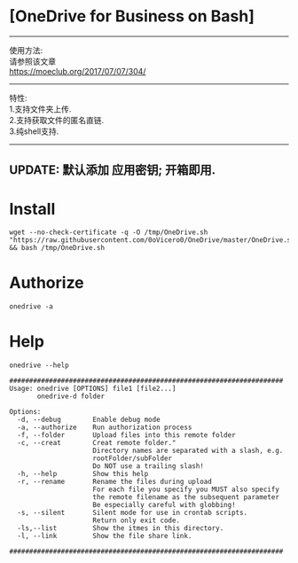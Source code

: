 # [OneDrive for Business on Bash]

-------------------------------------------------------------------------
使用方法:     
请参照该文章       
https://moeclub.org/2017/07/07/304/       

-------------------------------------------------------------------------
特性:      
1.支持文件夹上传.      
2.支持获取文件的匿名直链.     
3.纯shell支持.      

-------------------------------------------------------------------------
UPDATE:
默认添加 应用密钥; 开箱即用.
-------------------------------------------------------------------------

# Install
```
wget --no-check-certificate -q -O /tmp/OneDrive.sh "https://raw.githubusercontent.com/0oVicero0/OneDrive/master/OneDrive.sh" && bash /tmp/OneDrive.sh

```
# Authorize
```
onedrive -a

```
# Help
```
onedrive --help

#####################################################################
Usage: onedrive [OPTIONS] file1 [file2...]
       onedrive-d folder

Options:
  -d, --debug        Enable debug mode
  -a, --authorize    Run authorization process
  -f, --folder       Upload files into this remote folder
  -c, --creat        Creat remote folder."
                     Directory names are separated with a slash, e.g.
                     rootFolder/subFolder
                     Do NOT use a trailing slash!
  -h, --help         Show this help
  -r, --rename       Rename the files during upload
                     For each file you specify you MUST also specify
                     the remote filename as the subsequent parameter
                     Be especially careful with globbing!
  -s, --silent       Silent mode for use in crontab scripts.
                     Return only exit code.
  -ls,--list         Show the itmes in this directory.
  -l, --link         Show the file share link.
      
#####################################################################
      
```
